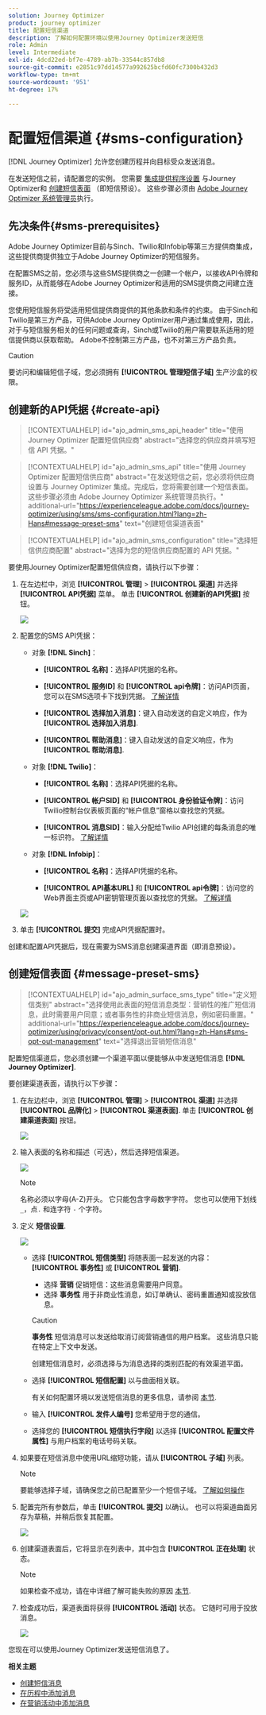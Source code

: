 ```yaml
---
solution: Journey Optimizer
product: journey optimizer
title: 配置短信渠道
description: 了解如何配置环境以使用Journey Optimizer发送短信
role: Admin
level: Intermediate
exl-id: 4dcd22ed-bf7e-4789-ab7b-33544c857db8
source-git-commit: e2851c97dd14577a992625bcfd60fc7300b432d3
workflow-type: tm+mt
source-wordcount: '951'
ht-degree: 17%

---
```


# 配置短信渠道 {#sms-configuration}

[!DNL Journey Optimizer] 允许您创建历程并向目标受众发送消息。

在发送短信之前，请配置您的实例。 您需要 [集成提供程序设置](#create-api) 与Journey Optimizer和 [创建短信表面](#message-preset-sms) （即短信预设）。 这些步骤必须由 [Adobe Journey Optimizer 系统管理员](../start/path/administrator.md)执行。

## 先决条件{#sms-prerequisites}

Adobe Journey Optimizer目前与Sinch、Twilio和Infobip等第三方提供商集成，这些提供商提供独立于Adobe Journey Optimizer的短信服务。

在配置SMS之前，您必须与这些SMS提供商之一创建一个帐户，以接收API令牌和服务ID，从而能够在Adobe Journey Optimizer和适用的SMS提供商之间建立连接。

您使用短信服务将受适用短信提供商提供的其他条款和条件的约束。 由于Sinch和Twilio是第三方产品，可供Adobe Journey Optimizer用户通过集成使用，因此，对于与短信服务相关的任何问题或查询，Sinch或Twilio的用户需要联系适用的短信提供商以获取帮助。 Adobe不控制第三方产品，也不对第三方产品负责。

>[!CAUTION]
>
>要访问和编辑短信子域，您必须拥有 **[!UICONTROL 管理短信子域]** 生产沙盒的权限。

## 创建新的API凭据 {#create-api}

>[!CONTEXTUALHELP]
>id="ajo_admin_sms_api_header"
>title="使用 Journey Optimizer 配置短信供应商"
>abstract="选择您的供应商并填写短信 API 凭据。"

>[!CONTEXTUALHELP]
>id="ajo_admin_sms_api"
>title="使用 Journey Optimizer 配置短信供应商"
>abstract="在发送短信之前，您必须将供应商设置与 Journey Optimizer 集成。完成后，您将需要创建一个短信表面。这些步骤必须由 Adobe Journey Optimizer 系统管理员执行。"
>additional-url="https://experienceleague.adobe.com/docs/journey-optimizer/using/sms/sms-configuration.html?lang=zh-Hans#message-preset-sms" text="创建短信渠道表面"

>[!CONTEXTUALHELP]
>id="ajo_admin_sms_configuration"
>title="选择短信供应商配置"
>abstract="选择为您的短信供应商配置的 API 凭据。"

要使用Journey Optimizer配置短信供应商，请执行以下步骤：

1. 在左边栏中，浏览 **[!UICONTROL 管理]** > **[!UICONTROL 渠道]** 并选择 **[!UICONTROL API凭据]** 菜单。 单击 **[!UICONTROL 创建新的API凭据]** 按钮。

   ![](assets/sms_6.png)

1. 配置您的SMS API凭据：

   * 对象 **[!DNL Sinch]**：

      * **[!UICONTROL 名称]**：选择API凭据的名称。

      * **[!UICONTROL 服务ID]** 和 **[!UICONTROL api令牌]**：访问API页面，您可以在SMS选项卡下找到凭据。  [了解详情](https://developers.sinch.com/docs/sms/getting-started/)

      * **[!UICONTROL 选择加入消息]**：键入自动发送的自定义响应，作为 **[!UICONTROL 选择加入消息]**.

      * **[!UICONTROL 帮助消息]**：键入自动发送的自定义响应，作为 **[!UICONTROL 帮助消息]**.

   * 对象 **[!DNL Twilio]**：

      * **[!UICONTROL 名称]**：选择API凭据的名称。

      * **[!UICONTROL 帐户SID]** 和 **[!UICONTROL 身份验证令牌]**：访问Twilio控制台仪表板页面的“帐户信息”窗格以查找您的凭据。

      * **[!UICONTROL 消息SID]**：输入分配给Twilio API创建的每条消息的唯一标识符。 [了解详情](https://support.twilio.com/hc/en-us/articles/223134387-What-is-a-Message-SID-)

   * 对象 **[!DNL Infobip]**：

      * **[!UICONTROL 名称]**：选择API凭据的名称。

      * **[!UICONTROL API基本URL]** 和 **[!UICONTROL api令牌]**：访问您的Web界面主页或API密钥管理页面以查找您的凭据。 [了解详情](https://www.infobip.com/docs/api)

   ![](assets/sms_7.png)

1. 单击 **[!UICONTROL 提交]** 完成API凭据配置时。

创建和配置API凭据后，现在需要为SMS消息创建渠道界面（即消息预设）。

## 创建短信表面 {#message-preset-sms}

>[!CONTEXTUALHELP]
>id="ajo_admin_surface_sms_type"
>title="定义短信类别"
>abstract="选择使用此表面的短信消息类型：营销性的推广短信消息，此时需要用户同意；或者事务性的非商业短信消息，例如密码重置。"
>additional-url="https://experienceleague.adobe.com/docs/journey-optimizer/using/privacy/consent/opt-out.html?lang=zh-Hans#sms-opt-out-management" text="选择退出营销短信消息"

配置短信渠道后，您必须创建一个渠道平面以便能够从中发送短信消息 **[!DNL Journey Optimizer]**.

要创建渠道表面，请执行以下步骤：

1. 在左边栏中，浏览 **[!UICONTROL 管理]** > **[!UICONTROL 渠道]** 并选择 **[!UICONTROL 品牌化]** > **[!UICONTROL 渠道表面]**. 单击 **[!UICONTROL 创建渠道表面]** 按钮。

   ![](assets/preset-create.png)

1. 输入表面的名称和描述（可选），然后选择短信渠道。

   ![](assets/sms_preset.png)

   >[!NOTE]
   >
   > 名称必须以字母(A-Z)开头。 它只能包含字母数字字符。 您也可以使用下划线 `_`，点`.` 和连字符 `-` 个字符。

1. 定义 **短信设置**.

   ![](assets/preset-sms.png)

   * 选择 **[!UICONTROL 短信类型]** 将随表面一起发送的内容： **[!UICONTROL 事务性]** 或 **[!UICONTROL 营销]**.

      * 选择 **营销** 促销短信：这些消息需要用户同意。
      * 选择 **事务性** 用于非商业性消息，如订单确认、密码重置通知或投放信息。

     >[!CAUTION]
     >
     >**事务性** 短信消息可以发送给取消订阅营销通信的用户档案。 这些消息只能在特定上下文中发送。

     创建短信消息时，必须选择与为消息选择的类别匹配的有效渠道平面。

   * 选择 **[!UICONTROL 短信配置]** 以与曲面相关联。

     有关如何配置环境以发送短信消息的更多信息，请参阅 [本节](#create-api).

   * 输入 **[!UICONTROL 发件人编号]** 您&#x200B;希望用于您的通信。

   * 选择您的 **[!UICONTROL 短信执行字段]** 以选择 **[!UICONTROL 配置文件属性]** 与用户档案的电话号码关联。

1. 如果要在短信消息中使用URL缩短功能，请从 **[!UICONTROL 子域]** 列表。

   >[!NOTE]
   >
   >要能够选择子域，请确保您之前已配置至少一个短信子域。 [了解如何操作](sms-subdomains.md)

1. 配置完所有参数后，单击 **[!UICONTROL 提交]** 以确认。 也可以将渠道曲面另存为草稿，并稍后恢复其配置。

   ![](assets/sms_preset_2.png)

1. 创建渠道表面后，它将显示在列表中，其中包含 **[!UICONTROL 正在处理]** 状态。

   >[!NOTE]
   >
   >如果检查不成功，请在中详细了解可能失败的原因 [本节](#monitor-channel-surfaces).

1. 检查成功后，渠道表面将获得 **[!UICONTROL 活动]** 状态。 它随时可用于投放消息。

   ![](assets/preset-active.png)

您现在可以使用Journey Optimizer发送短信消息了。

**相关主题**

* [创建短信消息](create-sms.md)
* [在历程中添加消息](../building-journeys/journeys-message.md)
* [在营销活动中添加消息](../campaigns/create-campaign.md)

